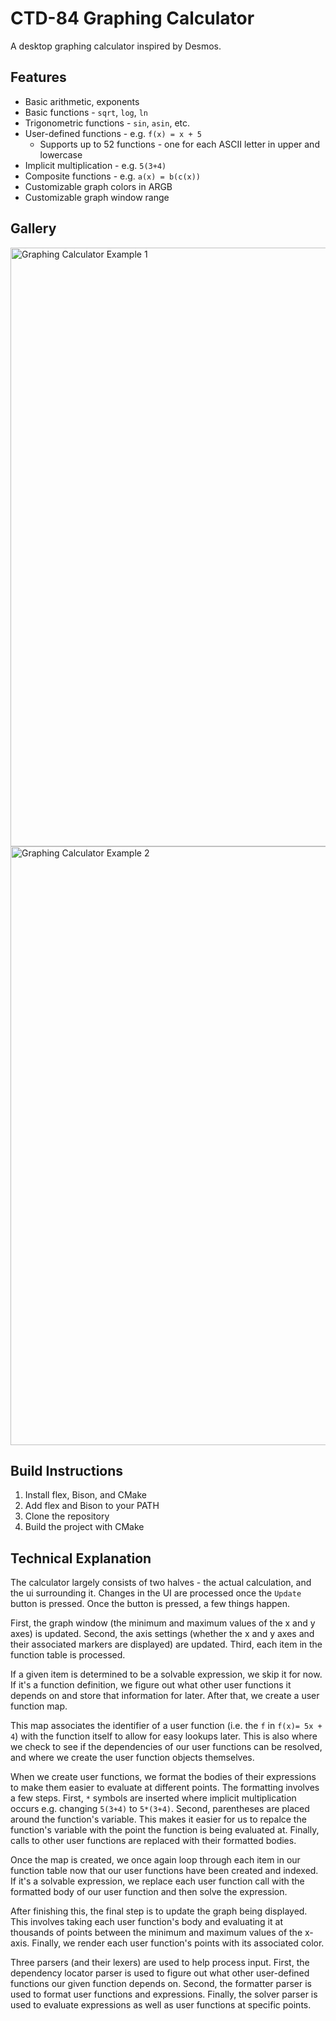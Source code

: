 # CTD-84 Graphing Calculator
A desktop graphing calculator inspired by Desmos.

## Features
- Basic arithmetic, exponents
- Basic functions - `sqrt`, `log`, `ln`
- Trigonometric functions - `sin`, `asin`, etc.
- User-defined functions - e.g. `f(x) = x + 5`
    - Supports up to 52 functions - one for each ASCII letter in upper and lowercase
- Implicit multiplication - e.g. `5(3+4)`
- Composite functions - e.g. `a(x) = b(c(x))`
- Customizable graph colors in ARGB
- Customizable graph window range

## Gallery
<img width="958" alt="Graphing Calculator Example 1" src="https://github.com/user-attachments/assets/2e4f3e04-c660-44af-aa7c-818d17caa4d2">
<img width="958" alt="Graphing Calculator Example 2" src="https://github.com/user-attachments/assets/c7ae0370-c57f-4fa6-a340-d2c327df6a9c">

## Build Instructions
1. Install flex, Bison, and CMake
2. Add flex and Bison to your PATH
3. Clone the repository
4. Build the project with CMake

## Technical Explanation
The calculator largely consists of two halves - the actual calculation, and the ui surrounding it.
Changes in the UI are processed once the `Update` button is pressed.
Once the button is pressed, a few things happen.

First, the graph window (the minimum and maximum values of the x and y axes) is updated.
Second, the axis settings (whether the x and y axes and their associated markers are displayed) are updated.
Third, each item in the function table is processed.

If a given item is determined to be a solvable expression, we skip it for now.
If it's a function definition, we figure out what other user functions it depends on and store that information for later.
After that, we create a user function map.

This map associates the identifier of a user function (i.e. the `f` in `f(x)= 5x + 4`) with the function itself to allow for easy lookups later.
This is also where we check to see if the dependencies of our user functions can be resolved, and where we create the user function objects themselves.

When we create user functions, we format the bodies of their expressions to make them easier to evaluate at different points.
The formatting involves a few steps.
First, `*` symbols are inserted where implicit multiplication occurs e.g. changing `5(3+4)` to `5*(3+4)`.
Second, parentheses are placed around the function's variable.
This makes it easier for us to repalce the function's variable with the point the function is being evaluated at.
Finally, calls to other user functions are replaced with their formatted bodies.

Once the map is created, we once again loop through each item in our function table now that our user functions have been created and indexed.
If it's a solvable expression, we replace each user function call with the formatted body of our user function and then solve the expression.

After finishing this, the final step is to update the graph being displayed.
This involves taking each user function's body and evaluating it at thousands of points between the minimum and maximum values of the x-axis.
Finally, we render each user function's points with its associated color.

Three parsers (and their lexers) are used to help process input.
First, the dependency locator parser is used to figure out what other user-defined functions our given function depends on.
Second, the formatter parser is used to format user functions and expressions.
Finally, the solver parser is used to evaluate expressions as well as user functions at specific points.
